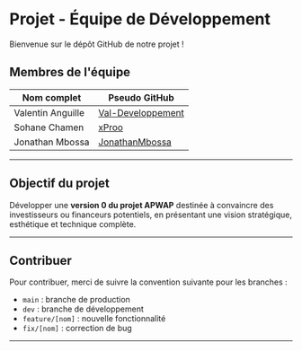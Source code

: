 # Projet - Équipe de Développement

Bienvenue sur le dépôt GitHub de notre projet !  

## Membres de l'équipe

| Nom complet         | Pseudo GitHub                     |
|---------------------|------------------------------------|
| Valentin Anguille   | [Val-Developpement](https://github.com/Val-Developpement) |
| Sohane Chamen       | [xProo](https://github.com/xProo) |
| Jonathan Mbossa     | [JonathanMbossa](https://github.com/JonathanMbossa) |

---

## Objectif du projet

Développer une **version 0 du projet APWAP** destinée à convaincre des investisseurs ou financeurs potentiels, en présentant une vision stratégique, esthétique et technique complète.

---

## Contribuer

Pour contribuer, merci de suivre la convention suivante pour les branches :
- `main` : branche de production
- `dev` : branche de développement
- `feature/[nom]` : nouvelle fonctionnalité
- `fix/[nom]` : correction de bug

---

